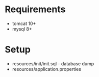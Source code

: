 # Requirements
- tomcat 10+
- mysql 8+

# Setup
- resources/init/init.sql - database dump
- resources/application.properties